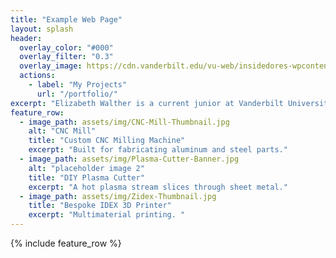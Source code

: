 ```yaml
---
title: "Example Web Page"
layout: splash
header:
  overlay_color: "#000"
  overlay_filter: "0.3"
  overlay_image: https://cdn.vanderbilt.edu/vu-web/insidedores-wpcontent/20190412153715/wondry.jpg
  actions:
    - label: "My Projects"
      url: "/portfolio/"
excerpt: "Elizabeth Walther is a current junior at Vanderbilt University, majoring in Mechanical Engineering while pursuing three minors in Digital Fabrications, Engineering Management, and Special Education. Her academic journey is driven by a strong passion for assistive technology, a field where innovation intersects with compassion to empower individuals with disabilities."
feature_row:
  - image_path: assets/img/CNC-Mill-Thumbnail.jpg
    alt: "CNC Mill"
    title: "Custom CNC Milling Machine"
    excerpt: "Built for fabricating aluminum and steel parts."
  - image_path: assets/img/Plasma-Cutter-Banner.jpg
    alt: "placeholder image 2"
    title: "DIY Plasma Cutter"
    excerpt: "A hot plasma stream slices through sheet metal."
  - image_path: assets/img/Zidex-Thumbnail.jpg
    title: "Bespoke IDEX 3D Printer"
    excerpt: "Multimaterial printing. "
---
```


{% include feature_row %}

